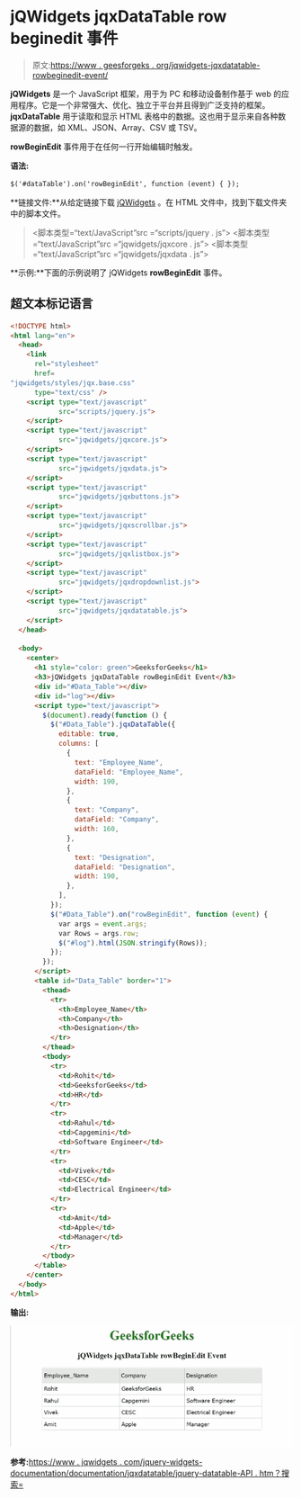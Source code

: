 # jQWidgets jqxDataTable row beginedit 事件

> 原文:[https://www . geesforgeks . org/jqwidgets-jqxdatatable-rowbeginedit-event/](https://www.geeksforgeeks.org/jqwidgets-jqxdatatable-rowbeginedit-event/)

**jQWidgets** 是一个 JavaScript 框架，用于为 PC 和移动设备制作基于 web 的应用程序。它是一个非常强大、优化、独立于平台并且得到广泛支持的框架。 **jqxDataTable** 用于读取和显示 HTML 表格中的数据。这也用于显示来自各种数据源的数据，如 XML、JSON、Array、CSV 或 TSV。

**rowBeginEdit** 事件用于在任何一行开始编辑时触发。

**语法:**

```html
$('#dataTable').on('rowBeginEdit', function (event) { });
```

**链接文件:**从给定链接下载 [jQWidgets](https://www.jqwidgets.com/download/) 。在 HTML 文件中，找到下载文件夹中的脚本文件。

> <link rel="”stylesheet”" href="”jqwidgets/styles/jqx.base.css”" type="”text/css”">
> <脚本类型=“text/JavaScript”src =“scripts/jquery . js”></script>
> <脚本类型=“text/JavaScript”src =“jqwidgets/jqxcore . js”></script>
> <脚本类型=“text/JavaScript”src =“jqwidgets/jqxdata . js”>

**示例:**下面的示例说明了 jQWidgets **rowBeginEdit** 事件。

## 超文本标记语言

```html
<!DOCTYPE html>
<html lang="en">
  <head>
    <link
      rel="stylesheet"
      href=
"jqwidgets/styles/jqx.base.css"
      type="text/css" />
    <script type="text/javascript" 
            src="scripts/jquery.js">
    </script>
    <script type="text/javascript" 
            src="jqwidgets/jqxcore.js">
    </script>
    <script type="text/javascript" 
            src="jqwidgets/jqxdata.js">
    </script>
    <script type="text/javascript" 
            src="jqwidgets/jqxbuttons.js">
    </script>
    <script type="text/javascript" 
            src="jqwidgets/jqxscrollbar.js">
    </script>
    <script type="text/javascript" 
            src="jqwidgets/jqxlistbox.js">
    </script>
    <script type="text/javascript" 
            src="jqwidgets/jqxdropdownlist.js">
    </script>
    <script type="text/javascript" 
            src="jqwidgets/jqxdatatable.js">
    </script>
  </head>

  <body>
    <center>
      <h1 style="color: green">GeeksforGeeks</h1>
      <h3>jQWidgets jqxDataTable rowBeginEdit Event</h3>
      <div id="#Data_Table"></div>
      <div id="log"></div>
      <script type="text/javascript">
        $(document).ready(function () {
          $("#Data_Table").jqxDataTable({
            editable: true,
            columns: [
              {
                text: "Employee_Name",
                dataField: "Employee_Name",
                width: 190,
              },
              {
                text: "Company",
                dataField: "Company",
                width: 160,
              },
              {
                text: "Designation",
                dataField: "Designation",
                width: 190,
              },
            ],
          });
          $("#Data_Table").on("rowBeginEdit", function (event) {
            var args = event.args;
            var Rows = args.row;
            $("#log").html(JSON.stringify(Rows));
          });
        });
      </script>
      <table id="Data_Table" border="1">
        <thead>
          <tr>
            <th>Employee_Name</th>
            <th>Company</th>
            <th>Designation</th>
          </tr>
        </thead>
        <tbody>
          <tr>
            <td>Rohit</td>
            <td>GeeksforGeeks</td>
            <td>HR</td>
          </tr>
          <tr>
            <td>Rahul</td>
            <td>Capgemini</td>
            <td>Software Engineer</td>
          </tr>
          <tr>
            <td>Vivek</td>
            <td>CESC</td>
            <td>Electrical Engineer</td>
          </tr>
          <tr>
            <td>Amit</td>
            <td>Apple</td>
            <td>Manager</td>
          </tr>
        </tbody>
      </table>
    </center>
  </body>
</html>
```

**输出:**

![](img/ccd533ffb5f8a4582abe13cec736b7b4.png)

**参考:**[https://www . jqwidgets . com/jquery-widgets-documentation/documentation/jqxdatatable/jquery-datatable-API . htm？搜索=](https://www.jqwidgets.com/jquery-widgets-documentation/documentation/jqxdatatable/jquery-datatable-api.htm?search=)